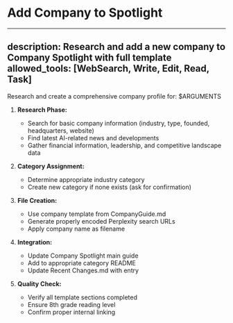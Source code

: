 # Add Company to Spotlight
---
description: Research and add a new company to Company Spotlight with full template
allowed_tools: [WebSearch, Write, Edit, Read, Task]
---

Research and create a comprehensive company profile for: $ARGUMENTS

1. **Research Phase:**
   - Search for basic company information (industry, type, founded, headquarters, website)
   - Find latest AI-related news and developments
   - Gather financial information, leadership, and competitive landscape data

2. **Category Assignment:**
   - Determine appropriate industry category
   - Create new category if none exists (ask for confirmation)

3. **File Creation:**
   - Use company template from CompanyGuide.md
   - Generate properly encoded Perplexity search URLs
   - Apply company name as filename

4. **Integration:**
   - Update Company Spotlight main guide
   - Add to appropriate category README
   - Update Recent Changes.md with entry

5. **Quality Check:**
   - Verify all template sections completed
   - Ensure 8th grade reading level
   - Confirm proper internal linking